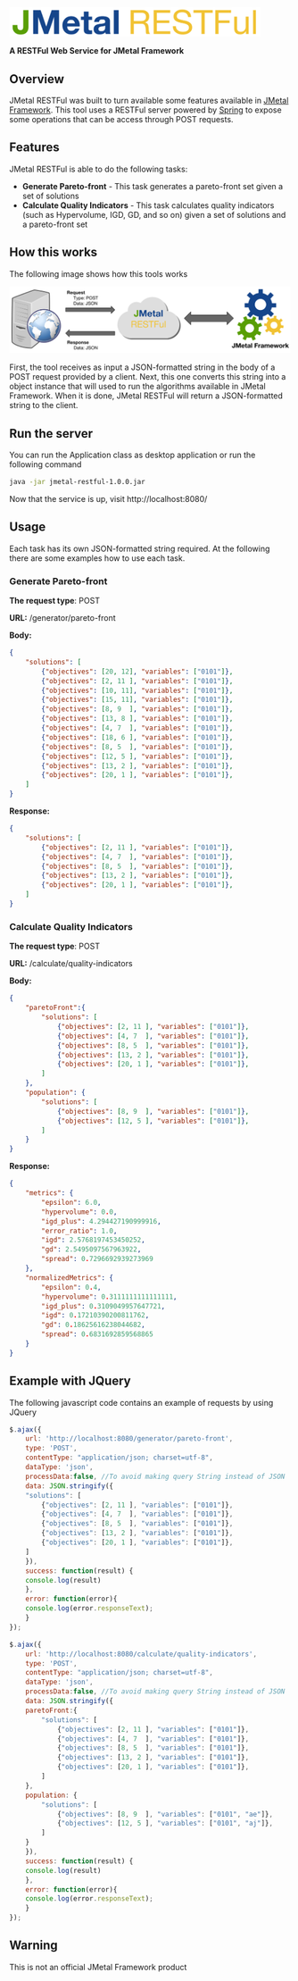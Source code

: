 <img src="https://raw.githubusercontent.com/thiagodnf/jmetal-restful/master/src/main/resources/assets/logo.png" width="450"/>


**A RESTFul Web Service for JMetal Framework**

Overview
-
JMetal RESTFul was built to turn available some features available in <a href="https://github.com/jMetal/jMetal">JMetal Framework</a>. This tool uses a RESTFul server powered by <a href="http://spring.io/">Spring</a> to expose some operations that can be access through POST requests.

Features
--

JMetal RESTFul is able to do the following tasks:

- **Generate Pareto-front**  - This task generates a pareto-front set given a set of solutions
- **Calculate Quality Indicators** - This task calculates quality indicators (such as Hypervolume, IGD, GD, and so on) given a set of solutions and a pareto-front set

How this works
-

The following image shows how this tools works

<img src="https://raw.githubusercontent.com/thiagodnf/jmetal-restful/master/src/main/resources/assets/how-this-works.png" />

First, the tool receives as input a JSON-formatted string in the body of a POST request provided by a client. Next, this one converts this string into a object instance that will used to run the algorithms available in JMetal Framework. When it is done, JMetal RESTFul will return a JSON-formatted string to the client. 

Run the server
-

You can run the Application class as desktop application or run the following command

```sh
java -jar jmetal-restful-1.0.0.jar
```

Now that the service is up, visit http://localhost:8080/

Usage
-

Each task has its own JSON-formatted string required. At the following there are some examples how to use each task.

<h3>Generate Pareto-front</h3>

**The request type**: POST

**URL:** /generator/pareto-front

**Body:**
```json
{
    "solutions": [
        {"objectives": [20, 12], "variables": ["0101"]},
        {"objectives": [2, 11 ], "variables": ["0101"]},
        {"objectives": [10, 11], "variables": ["0101"]},
        {"objectives": [15, 11], "variables": ["0101"]},
        {"objectives": [8, 9  ], "variables": ["0101"]},
        {"objectives": [13, 8 ], "variables": ["0101"]},
        {"objectives": [4, 7  ], "variables": ["0101"]},
        {"objectives": [18, 6 ], "variables": ["0101"]},
        {"objectives": [8, 5  ], "variables": ["0101"]},
        {"objectives": [12, 5 ], "variables": ["0101"]},
        {"objectives": [13, 2 ], "variables": ["0101"]},
        {"objectives": [20, 1 ], "variables": ["0101"]},
    ]
}
```

**Response:**
```json
{
    "solutions": [
        {"objectives": [2, 11 ], "variables": ["0101"]},
        {"objectives": [4, 7  ], "variables": ["0101"]},
        {"objectives": [8, 5  ], "variables": ["0101"]},
        {"objectives": [13, 2 ], "variables": ["0101"]},
        {"objectives": [20, 1 ], "variables": ["0101"]},
    ]
}
```

<h3>Calculate Quality Indicators</h3>

**The request type**: POST

**URL:** /calculate/quality-indicators

**Body:**
```json
{
    "paretoFront":{
        "solutions": [
            {"objectives": [2, 11 ], "variables": ["0101"]},
            {"objectives": [4, 7  ], "variables": ["0101"]},
            {"objectives": [8, 5  ], "variables": ["0101"]},
            {"objectives": [13, 2 ], "variables": ["0101"]},
            {"objectives": [20, 1 ], "variables": ["0101"]},
        ]
    },
    "population": {
        "solutions": [
            {"objectives": [8, 9  ], "variables": ["0101"]},
            {"objectives": [12, 5 ], "variables": ["0101"]},
        ]
    }
}
```

**Response:**
```json
{
	"metrics": {
		"epsilon": 6.0,
		"hypervolume": 0.0,
		"igd_plus": 4.294427190999916,
		"error_ratio": 1.0,
		"igd": 2.5768197453450252,
		"gd": 2.5495097567963922,
		"spread": 0.7296692939273969
	},
	"normalizedMetrics": {
		"epsilon": 0.4,
		"hypervolume": 0.3111111111111111,
		"igd_plus": 0.3109049957647721,
		"igd": 0.17210390200811762,
		"gd": 0.18625616238044682,
		"spread": 0.6831692859568865
	}
}
```

Example with JQuery
-
The following javascript code contains an example of requests by using JQuery

```javascript
$.ajax({
    url: 'http://localhost:8080/generator/pareto-front',
    type: 'POST',
    contentType: "application/json; charset=utf-8",
    dataType: 'json',
    processData:false, //To avoid making query String instead of JSON
    data: JSON.stringify({
	"solutions": [
		{"objectives": [2, 11 ], "variables": ["0101"]},
		{"objectives": [4, 7  ], "variables": ["0101"]},
		{"objectives": [8, 5  ], "variables": ["0101"]},
		{"objectives": [13, 2 ], "variables": ["0101"]},
		{"objectives": [20, 1 ], "variables": ["0101"]},
	]
    }),
    success: function(result) {
	console.log(result)
    },
    error: function(error){
	console.log(error.responseText);
    }
});
```

```javascript
$.ajax({
    url: 'http://localhost:8080/calculate/quality-indicators',
    type: 'POST',
    contentType: "application/json; charset=utf-8",
    dataType: 'json',
    processData:false, //To avoid making query String instead of JSON
    data: JSON.stringify({
	paretoFront:{
		"solutions": [
			{"objectives": [2, 11 ], "variables": ["0101"]},
			{"objectives": [4, 7  ], "variables": ["0101"]},
			{"objectives": [8, 5  ], "variables": ["0101"]},
			{"objectives": [13, 2 ], "variables": ["0101"]},
			{"objectives": [20, 1 ], "variables": ["0101"]},
		]
	},
	population: {
		"solutions": [
			{"objectives": [8, 9  ], "variables": ["0101", "ae"]},
			{"objectives": [12, 5 ], "variables": ["0101", "aj"]},
		]
	}
    }),
    success: function(result) {
	console.log(result)
    },
    error: function(error){
	console.log(error.responseText);
    }
});
```

Warning
-

This is not an official JMetal Framework product



